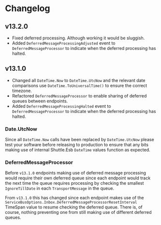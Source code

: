 # Changelog

## v13.2.0

- Fixed deferred processing.  Although working it would be sluggish.
- Added `DeferredMessageProcessingAdjusted` event to `DeferredMessageProcessor` to indicate when the deferred processing has halted.

## v13.1.0

- Changed all `DateTime.Now` to `DateTime.UtcNow` and the relevant date comparisons use `DateTime.ToUniversalTime()` to ensure the correct timezone.
- Refactored `DeferredMessageProcessor` to enable sharing of deferred queues between endpoints.
- Added `DeferredMessageProcessingHalted` event to `DeferredMessageProcessor` to indicate when the deferred processing has halted.

### Date.UtcNow

Since all `DateTime.Now` calls have been replaced by `DateTime.UtcNow` please test your software before releasing to production to ensure that any bits making use of internal Shuttle.Esb `DateTime` values function as expected.

### DeferredMessageProcessor

Before `v13.1.0` endpoints making use of deferred message processing would require their own deferred queue since each endpoint would track the next time the queue requires processing by checking the smallest `IgnoreTillDate` in each `TransportMessage` in the queue.

From `v13.1.0` this has changed since each endpoint makes use of the `ServiceBusOptions.Inbox.DeferredMessageProcessorResetInterval` TimeSpan value to resume checking the deferred queue.  There is, of course, nothing preventing one from still making use of different deferred queues.